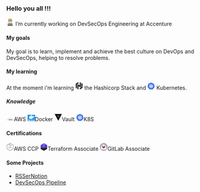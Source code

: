 ### Hello you all !!!

<img src="https://raw.githubusercontent.com/felipehitomi/felipehitomi/main/images/male-technologist-type-1-2_1f468-1f3fb-200d-1f4bb.png" width="20px"> I’m currently working on DevSecOps Engineering at Accenture

#### My goals
My goal is to learn, implement and achieve the best culture on DevOps and DevSecOps, helping to resolve problems.

#### My learning
At the moment i'm learning <img src="./images/hashicorp.png" width="20px">
 the Hashicorp Stack and  <img src="https://raw.githubusercontent.com/felipehitomi/felipehitomi/main/images/k8s.png" width="20px">
 Kubernetes.

##### Knowledge
<img src="./images/aws.png" width="20px">AWS
<img src="./images/docker.png" width="20px">Docker
<img src="./images/vault.png" width="20px">Vault
<img src="./images/k8s.png" width="20px">K8S

#### Certifications
<img src="./images/awsccp.png" width="20px">AWS CCP
<img src="./images/terraformassociate.png" width="20px">Terraform Associate
<img src="./images/gitlabassociate.png" width="20px">GitLab Associate

#### Some Projects

- [RSSerNotion](https://github.com/felipehitomi/rssernotion)
- [DevSecOps Pìpeline](https://github.com/felipehitomi/DevSecOps-Pipeline)
